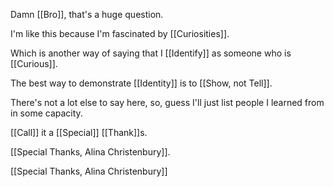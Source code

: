 Damn [[Bro]], that's a huge question.

I'm like this because I'm fascinated by [[Curiosities]].

Which is another way of saying that I [[Identify]] as someone who is [[Curious]].

The best way to demonstrate [[Identity]] is to [[Show, not Tell]].

There's not a lot else to say here, so, guess I'll just list people I learned from in some capacity.

[[Call]] it a [[Special]] [[Thank]]s.

[[Special Thanks, Alina Christenbury]].



[[Special Thanks, Alina Christenbury]]